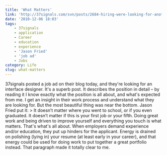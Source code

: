 ```yaml
---
title: 'What Matters'
link: 'http://37signals.com/svn/posts/2684-hiring-were-looking-for-another-web-app-interface-designer'
date: '2010-12-06 18:03'
tags:
    - 37signals
    - application
    - Career
    - education
    - experience
    - 'Jason Fried'
    - 'job ad'
    - Jobs
category: Life
slug: what-matters
---
```


37signals posted a job ad on their blog today, and they're looking for an interface designer. It's a superb post. It describes the position in detail – by reading it I know exactly what the position is all about, and what's expected from me. I get an insight in their work process and understand what they are looking for. But the most beautiful thing was near the bottom. Jason Fried put it: > It doesn’t matter where you went to school, or if you even graduated. It doesn’t matter if this is your first job or your fifth. Doing great work and being driven to improve yourself and everything you touch is what matters.
That's what's all about. When employers demand experience and/or education, they put up hinders for the applicant. Energy is drained on polishing (lying in) your resume (at least early in your career), and that energy could be used for doing work to put together a great portfolio instead. That paragraph made it totally clear to me.
